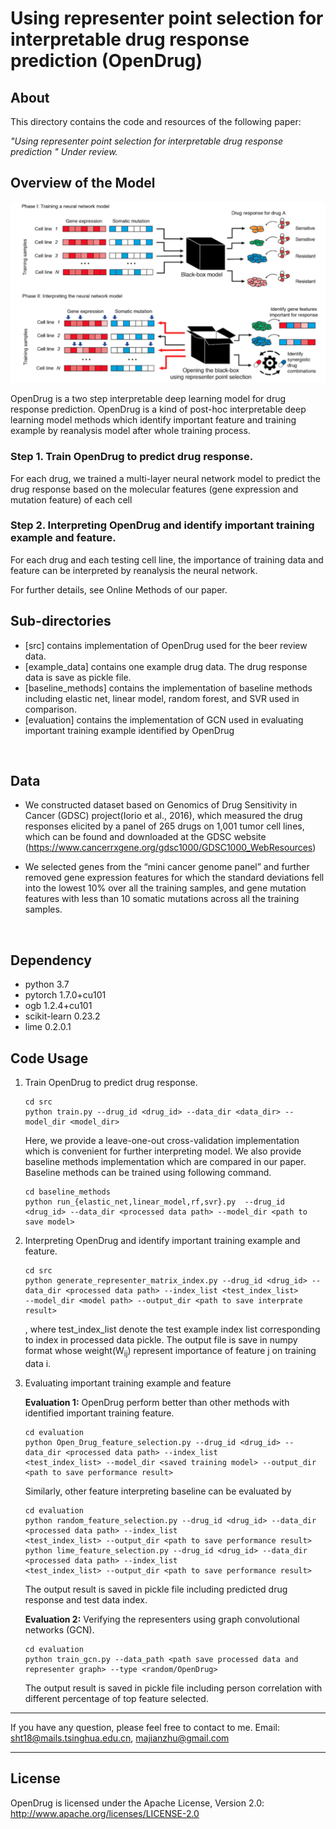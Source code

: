 # Using representer point selection for interpretable drug response prediction (OpenDrug)

## About
This directory contains the code and resources of the following paper:

<i>"Using representer point selection for interpretable drug response prediction 
" Under review. </i>


## Overview of the Model


<p align="center">
<img  src="figure/OpenDrug1.png"> 
</p>

OpenDrug is a two step interpretable deep learning model for drug response prediction. OpenDrug is a kind of post-hoc
 interpretable deep learning model methods which identify important feature and training example by reanalysis model 
 after 
  whole training process.
### Step 1. Train OpenDrug to predict drug response.
For each drug, we trained a multi-layer neural network model to predict the drug response based on the molecular 
features (gene expression and mutation feature) of each cell
 
### Step 2. Interpreting OpenDrug and identify important training example and feature.
For each drug and each testing cell line, the importance of training data and feature can be interpreted by 
reanalysis the neural network.  




For further details, see Online Methods of our paper. 

## Sub-directories
  - [src] contains implementation of OpenDrug used for the beer review data. 
  - [example_data] contains one example drug data. The drug response data is save as pickle file.
  - [baseline_methods] contains the implementation of baseline methods including elastic net, linear model, random 
  forest, and 
  SVR used
   in comparison.
  - [evaluation] contains the implementation of GCN used in evaluating important training example identified by OpenDrug
  

<br>

## Data
  - We constructed dataset based on Genomics of Drug Sensitivity in Cancer (GDSC) project(Iorio et al., 2016), which 
  measured the drug responses elicited by a panel of 265 drugs on 1,001 tumor cell lines, which can be found and 
  downloaded at the GDSC website (https://www.cancerrxgene.org/gdsc1000/GDSC1000_WebResources)
  
   - We selected genes from the “mini cancer genome panel” and further removed gene expression features for which the 
   standard 
   deviations fell into the lowest 10% over all the 
   training samples, and gene mutation features with less than 10 somatic mutations across all the training samples.

<br>

## Dependency
- python 3.7
- pytorch 1.7.0+cu101
- ogb 1.2.4+cu101
- scikit-learn 0.23.2
- lime 0.2.0.1
## Code Usage
1. Train OpenDrug to predict drug response. 
    ```
    cd src
    python train.py --drug_id <drug_id> --data_dir <data_dir> --model_dir <model_dir>
    ```
    Here, we provide a leave-one-out cross-validation implementation which is convenient for further interpreting model.
    We also provide baseline methods implementation which are compared in our paper. Baseline methods can be trained using following command.

    ```
    cd baseline_methods
    python run_{elastic_net,linear_model,rf,svr}.py  --drug_id <drug_id> --data_dir <processed data path> --model_dir <path to save model> 
    ```

2. Interpreting OpenDrug and identify important training example and feature.
    ```
    cd src
    python generate_representer_matrix_index.py --drug_id <drug_id> --data_dir <processed data path> --index_list <test_index_list> 
    --model_dir <model path> --output_dir <path to save interprate result> 
    ```

    , where test_index_list denote the test example index list corresponding to index in processed data pickle. The output file is save in numpy format whose weight(W<sub>ij</sub>) represent importance of feature j on training data i.

3. Evaluating important training example and feature

    **Evaluation 1:** OpenDrug perform better than other methods with identified important training feature. 
    ```
    cd evaluation
    python Open_Drug_feature_selection.py --drug_id <drug_id> --data_dir <processed data path> --index_list 
    <test_index_list> --model_dir <saved training model> --output_dir <path to save performance result> 
    ```
    Similarly, other feature interpreting baseline can be evaluated by 
    ```
    cd evaluation
    python random_feature_selection.py --drug_id <drug_id> --data_dir <processed data path> --index_list 
    <test_index_list> --output_dir <path to save performance result> 
    python lime_feature_selection.py --drug_id <drug_id> --data_dir <processed data path> --index_list 
    <test_index_list> --output_dir <path to save performance result> 
    ```
   The output result is saved in pickle file including predicted drug response and test data index.
   
   
   **Evaluation 2:** Verifying the representers using graph convolutional networks (GCN).
   ```
   cd evaluation
   python train_gcn.py --data_path <path save processed data and representer graph> --type <random/OpenDrug>
   ```
    The output result is saved in pickle file including person correlation with different percentage of top feature 
  selected.
  ---
If you have any question, please feel free to contact to me.
Email: sht18@mails.tsinghua.edu.cn, majianzhu@gmail.com

---

## License
OpenDrug is licensed under the Apache License, Version 2.0: http://www.apache.org/licenses/LICENSE-2.0
